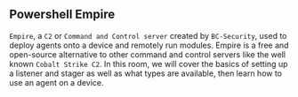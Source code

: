 ## Powershell Empire

`Empire`, a `C2` or `Command and Control server` created by `BC-Security`, used to deploy agents onto a device and remotely run modules. Empire is a free and open-source alternative to other command and control servers like the well known `Cobalt Strike C2`. In this room, we will cover the basics of setting up a listener and stager as well as what types are available, then learn how to use an agent on a device.


